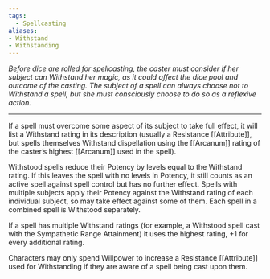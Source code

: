 ```yaml
---
tags:
  - Spellcasting
aliases:
- Withstand
- Withstanding
---
```


_Before dice are rolled for spellcasting, the caster must consider if her subject can Withstand her magic, as it could affect the dice pool and outcome of the casting. The subject of a spell can always choose not to Withstand a spell, but she must consciously choose to do so as a reflexive action._

---

If a spell must overcome some aspect of its subject to take full effect, it will list a Withstand rating in its description (usually a Resistance [[Attribute]], but spells themselves Withstand dispellation using the [[Arcanum]] rating of the caster’s highest [[Arcanum]] used in the spell).

Withstood spells reduce their Potency by levels equal to the Withstand rating. If this leaves the spell with no levels in Potency, it still counts as an active spell against spell control but has no further effect. Spells with multiple subjects apply their Potency against the Withstand rating of each individual subject, so may take effect against some of them. Each spell in a combined spell is Withstood separately.

If a spell has multiple Withstand ratings (for example, a Withstood spell cast with the Sympathetic Range Attainment) it uses the highest rating, +1 for every additional rating.

Characters may only spend Willpower to increase a Resistance [[Attribute]] used for Withstanding if they are aware of a spell being cast upon them.